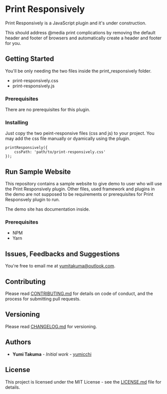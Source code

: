 # Print Responsively

Print Responsively is a JavaScript plugin and it's under construction.

This should address @media print complications by removing the default header and footer of browsers and automatically create a header and footer for you.

## Getting Started

You'll be only needing the two files inside the print_responsively folder.

* print-responsively.css
* print-responsively.js

### Prerequisites

There are no prerequisites for this plugin.

### Installing

Just copy the two peint-responsive files (css and js) to your project. You may add the css file manually or dyamically using the plugin.

```
printResponsively({
    cssPath: 'path/to/print-responsively.css'
});
```

## Run Sample Website

This repository contains a sample website to give demo to user who will use the Print Responsively plugin. Other files, used framework and plugins in the demo are not supposed to be requirements or prerequisites for Print Responsvely plugin to run.

The demo site has documentation inside.

### Prerequisites

* NPM
* Yarn

## Issues, Feedbacks and Suggestions

You're free to email me at yumitakuma@outlook.com.

## Contributing

Please read [CONTRIBUTING.md]() for details on code of conduct, and the process for submitting pull requests.

## Versioning

Please read [CHANGELOG.md]() for versioning.

## Authors

* **Yumi Takuma** - *Initial work* - [yumicchi](https://github.com/yumicchi)

## License

This project is licensed under the MIT License - see the [LICENSE.md](LICENSE.md) file for details.
